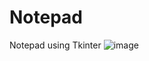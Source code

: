 # Notepad
Notepad using Tkinter
![image](https://github.com/Yashmenaria1/Notepad/assets/107399779/e5c606bf-3bc6-42ad-935b-80b6cb7464ba)
